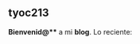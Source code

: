 ## tyoc213


<span data-lift="if?extra_true=has_blog"><b>Bienvenid@**</b> a mi <b>blog</b>.  Lo reciente:</span>

<div data-lift="if?extra_true=has_blog">
      <div data-lift="blog.simple"></div>
</div>

[title: Home]: /